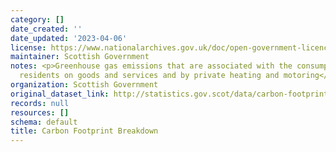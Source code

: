 ```yaml
---
category: []
date_created: ''
date_updated: '2023-04-06'
license: https://www.nationalarchives.gov.uk/doc/open-government-licence/version/3/
maintainer: Scottish Government
notes: <p>Greenhouse gas emissions that are associated with the consumption by Scottish
  residents on goods and services and by private heating and motoring</p>
organization: Scottish Government
original_dataset_link: http://statistics.gov.scot/data/carbon-footprint-breakdown
records: null
resources: []
schema: default
title: Carbon Footprint Breakdown
---
```

